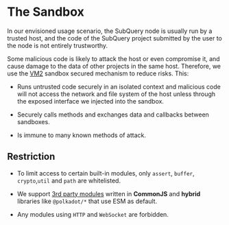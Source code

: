 # The Sandbox

In our envisioned usage scenario, the SubQuery node is usually run by a trusted host, and the code of the SubQuery project submitted by the user to the node is not entirely trustworthy.

Some malicious code is likely to attack the host or even compromise it, and cause damage to the data of other projects in the same host. Therefore, we use the [VM2](https://www.npmjs.com/package/vm2) sandbox secured mechanism to reduce risks. This:

- Runs untrusted code securely in an isolated context and malicious code will not access the network and file system of the host unless through the exposed interface we injected into the sandbox.

- Securely calls methods and exchanges data and callbacks between sandboxes.

- Is immune to many known methods of attack.


## Restriction

- To limit access to certain built-in modules, only `assert`, `buffer`, `crypto`,`util` and `path` are whitelisted.

- We support [3rd party modules](../create/mapping.md#third-party-libraries) written in **CommonJS** and **hybrid** libraries like `@polkadot/*` that use ESM as default.

- Any modules using `HTTP` and `WebSocket` are forbidden.
